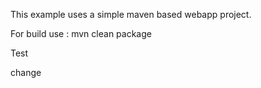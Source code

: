 This example uses a simple maven based webapp project.

For build use : mvn clean package

Test

change
